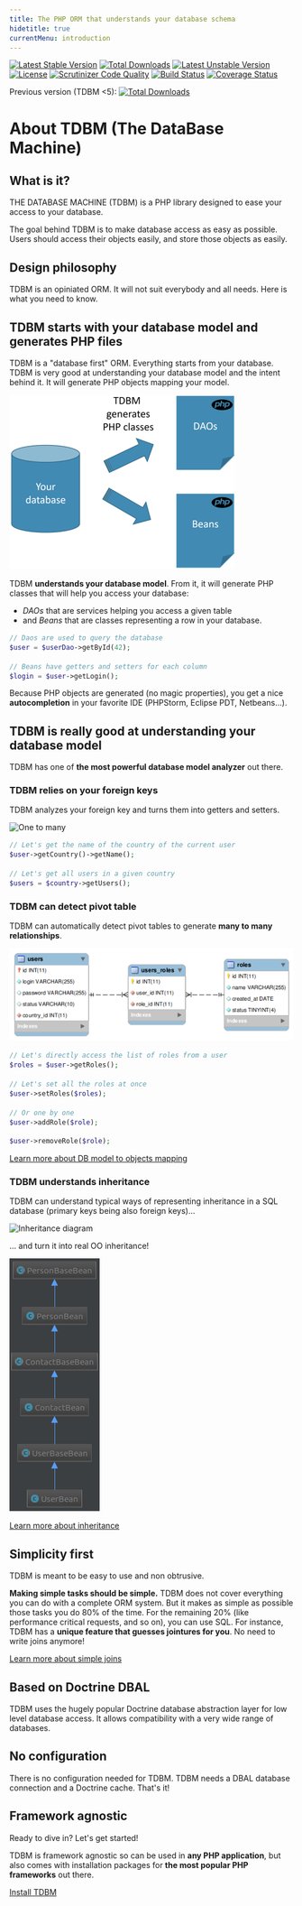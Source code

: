 ```yaml
---
title: The PHP ORM that understands your database schema
hidetitle: true
currentMenu: introduction
---
```


[![Latest Stable Version](https://poser.pugx.org/thecodingmachine/tdbm/v/stable)](https://packagist.org/packages/thecodingmachine/tdbm)
[![Total Downloads](https://poser.pugx.org/thecodingmachine/tdbm/downloads)](https://packagist.org/packages/thecodingmachine/tdbm)
[![Latest Unstable Version](https://poser.pugx.org/thecodingmachine/tdbm/v/unstable)](https://packagist.org/packages/thecodingmachine/tdbm)
[![License](https://poser.pugx.org/thecodingmachine/tdbm/license)](https://packagist.org/packages/thecodingmachine/tdbm)
[![Scrutinizer Code Quality](https://scrutinizer-ci.com/g/thecodingmachine/tdbm/badges/quality-score.png?b=master)](https://scrutinizer-ci.com/g/thecodingmachine/tdbm/?branch=master)
[![Build Status](https://travis-ci.org/thecodingmachine/tdbm.svg?branch=master)](https://travis-ci.org/thecodingmachine/tdbm)
[![Coverage Status](https://coveralls.io/repos/thecodingmachine/tdbm/badge.svg?branch=master&service=github)](https://coveralls.io/github/thecodingmachine/tdbm?branch=master)

Previous version (TDBM <5):
[![Total Downloads](https://poser.pugx.org/mouf/database.tdbm/downloads)](https://packagist.org/packages/mouf/database.tdbm)

About TDBM (The DataBase Machine)
=================================

What is it?
-----------

THE DATABASE MACHINE (TDBM) is a PHP library designed to ease your access to your database.

The goal behind TDBM is to make database access as easy as possible. Users should access their objects easily, and store those objects as easily.

Design philosophy
-----------------

TDBM is an opiniated ORM. It will not suit everybody and all needs. Here is what you need to know.

## TDBM starts with your database model and generates PHP files

TDBM is a "database first" ORM. Everything starts from your database. TDBM is very good at understanding your database model and the intent behind it. It will generate PHP objects mapping your model.

![TDBM generates your PHP classes](doc/images/tdbm_generates_php_classes.png)

TDBM **understands your database model**. From it, it will generate PHP classes that will help you access your database:
 
 - *DAOs* that are services helping you access a given table
 - and *Beans* that are classes representing a row in your database.

```php
// Daos are used to query the database
$user = $userDao->getById(42);

// Beans have getters and setters for each column
$login = $user->getLogin();
```

Because PHP objects are generated (no magic properties), you get a nice **autocompletion** in your favorite IDE (PHPStorm, Eclipse PDT, Netbeans...).

## TDBM is really good at understanding your database model

TDBM has one of **the most powerful database model analyzer** out there.

### TDBM relies on your foreign keys

TDBM analyzes your foreign key and turns them into getters and setters.

![One to many](doc/images/users_countries.png)

```php
// Let's get the name of the country of the current user
$user->getCountry()->getName();

// Let's get all users in a given country
$users = $country->getUsers();
```

### TDBM can detect pivot table

TDBM can automatically detect pivot tables to generate **many to many relationships**.

![Many to many](doc/images/many_to_many.png)

```php
// Let's directly access the list of roles from a user
$roles = $user->getRoles();

// Let's set all the roles at once
$user->setRoles($roles);

// Or one by one
$user->addRole($role);

$user->removeRole($role);
```

<div class="row">
    <div class="col-xs-12 col-sm-6 col-sm-offset-3">
        <a href="doc/quickstart.html#navigating-the-object-model" class="btn btn-primary btn-large btn-block">Learn more about DB model to objects mapping</a>
    </div>
</div>

### TDBM understands inheritance

TDBM can understand typical ways of representing inheritance in a SQL database (primary keys being also foreign keys)...

![Inheritance diagram](doc/images/hierarchy.png)

... and turn it into real OO inheritance!

![UML inheritance](doc/images/uml_inheritance.png)

<div class="row">
    <div class="col-xs-12 col-sm-6 col-sm-offset-3">
        <a href="doc/modeling_inheritance.html" class="btn btn-primary btn-large btn-block">Learn more about inheritance</a>
    </div>
</div>

## Simplicity first

TDBM is meant to be easy to use and non obtrusive.

**Making simple tasks should be simple.** TDBM does not cover everything you can do with a complete ORM system. 
But it makes as simple as possible those tasks you do 80% of the time. For the remaining 20% (like performance critical requests, and so on), you can use SQL.
For instance, TDBM has a **unique feature that guesses jointures for you**. No need to write joins anymore!

<div class="row">
    <div class="col-xs-12 col-sm-6 col-sm-offset-3">
        <a href="doc/quickstart.html#joins-ans-filters" class="btn btn-primary btn-large btn-block">Learn more about simple joins</a>
    </div>
</div>

## Based on Doctrine DBAL

TDBM uses the hugely popular Doctrine database abstraction layer for low level database access. It allows compatibility with a very wide range of databases.

## No configuration

There is no configuration needed for TDBM. TDBM needs a DBAL database connection and a Doctrine cache. That's it!

## Framework agnostic

Ready to dive in? Let's get started!

TDBM is framework agnostic so can be used in **any PHP application**, but also comes with installation packages for **the most popular PHP frameworks** out there.

<div class="row">
    <div class="col-xs-12 col-sm-6 col-sm-offset-3">
        <a href="doc/install.html" class="btn btn-primary btn-large btn-block">Install TDBM</a>
    </div>
</div>
